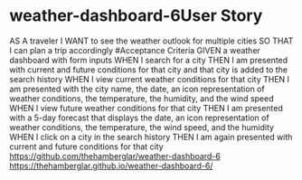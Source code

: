 # weather-dashboard-6User Story
AS A traveler
I WANT to see the weather outlook for multiple cities
SO THAT I can plan a trip accordingly
#Acceptance Criteria
GIVEN a weather dashboard with form inputs
WHEN I search for a city
THEN I am presented with current and future conditions for that city and that city is added to the search history
WHEN I view current weather conditions for that city
THEN I am presented with the city name, the date, an icon representation of weather conditions, the temperature, the humidity, and the wind speed
WHEN I view future weather conditions for that city
THEN I am presented with a 5-day forecast that displays the date, an icon representation of weather conditions, the temperature, the wind speed, and the humidity
WHEN I click on a city in the search history
THEN I am again presented with current and future conditions for that city
https://github.com/thehamberglar/weather-dashboard-6
https://thehamberglar.github.io/weather-dashboard-6/
